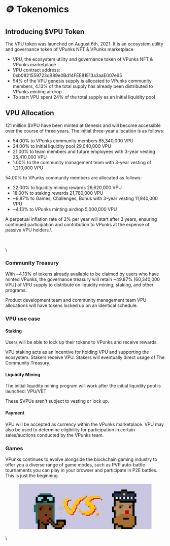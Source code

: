 # 🪙 Tokenomics

## **Introducing $VPU Token**

The VPU token was launched on August 6th, 2021. It is an ecosystem utility and governance token of VPunks NFT & VPunks marketplace

* VPU, the ecosystem utility and governance token of VPunks NFT & VPunks marketplace
* VPU contract address:\
  0xb0821559723dB89e0Bd14FEE81E13a3aaE007e65
* 54% of the VPU genesis supply is allocated to VPunks community members, 4.13% of the total supply has already been distributed to VPunks minting airdrop
* To start VPU spent 24% of the total supply as an initial liquidity pool

## **VPU Allocation**

121 million $VPU have been minted at Genesis and will become accessible over the course of three years. The initial three-year allocation is as follows:

* 54.00% to VPunks community members 65,340,000 VPU
* 24.00% to Initial liquidity pool 29,040,000 VPU
* 21.00% to team members and future employees with 3-year vesting 25,410,000 VPU
* 1.00% to the community management team with 3-year vesting of 1,210,000 VPU

54.00% to VPunks community members are allocated as follows:

* 22.00% to liquidity mining rewards 26,620,000 VPU
* 18.00% to staking rewards 21,780,000 VPU
* \~9.87% to Games, Challenges, Bonus with 3-year vesting 11,940,000 VPU
* \~4.13% to VPunks minting airdrop 5,000,000 VPU

A perpetual inflation rate of 2% per year will start after 3 years, ensuring continued participation and contribution to VPunks at the expense of passive VPU holders.\


<figure><img src="https://lh6.googleusercontent.com/e6WTmuZ-Buuqd3vqGUNUzmQMq0SBrEC9Al8y_kZrdfrfFPO0-c8uUuoVT6t4AO1y4QBXYtkDxjohsOnOz_XQNcxwrQQ6et8R2KImdPohs3_eHPYsFmRn2Am8vWwNtL7jY_ovSH_2OayWJmLDFC4iAVM" alt=""><figcaption></figcaption></figure>

\


### Community Treasury

With \~4.13% of tokens already available to be claimed by users who have minted VPunks, the governance treasury will retain \~49.87% \[60,340,000 VPU] of VPU supply to distribute on liquidity mining, staking, and other programs.

Product development team and community management team VPU allocations will have tokens locked up on an identical schedule.

### **VPU use case**

#### Staking

Users will be able to lock up their tokens to VPunks and receive rewards.

VPU staking acts as an incentive for holding VPU and supporting the ecosystem. Stakers receive VPU. Stakers will eventually direct usage of The Community Treasury.

#### Liquidity Mining

The initial liquidity mining program will work after the initial liquidity pool is launched: VPU/VET&#x20;

These $VPUs aren't subject to vesting or lock up.

#### Payment

VPU will be accepted as currency within the VPunks marketplace. VPU may also be used to determine eligibility for participation in certain sales/auctions conducted by the VPunks team.

### Games

VPunks continues to evolve alongside the blockchain gaming industry to offer you a diverse range of game modes, such as PVP auto-battle tournaments you can play in your browser and participate in P2E battles. This is just the beginning.

<figure><img src="../.gitbook/assets/image (13).png" alt=""><figcaption></figcaption></figure>

\

